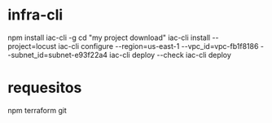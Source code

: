 # infra-cli

npm install iac-cli -g
cd "my project download"
iac-cli install --project=locust
iac-cli configure --region=us-east-1 --vpc_id=vpc-fb1f8186 --subnet_id=subnet-e93f22a4
iac-cli deploy --check
iac-cli deploy

# requesitos 
npm
terraform
git



